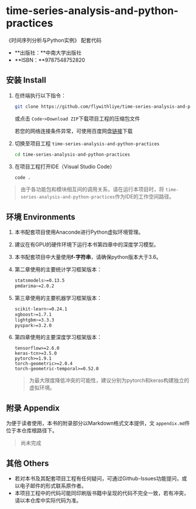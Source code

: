 # time-series-analysis-and-python-practices

《时间序列分析与Python实例》 配套代码

* **出版社：**中南大学出版社
* **ISBN：**9787548752820

## 安装 Install

1. 在终端执行以下指令：

   ```bash
   git clone https://github.com/flywithliye/time-series-analysis-and-python-practices.git
   ```

   或点击 `Code`-`>Download ZIP`下载项目工程的压缩包文件

   若您的网络连接条件异常，可使用百度网盘[链接](https://pan.baidu.com/s/1OeBNIHFi3GmdPWZkn62cDQ?pwd=1vyk)下载
2. 切换至项目工程 `time-series-analysis-and-python-practices`

   ```bash
   cd time-series-analysis-and-python-practices
   ```
3. 在项目工程打开IDE（Visual Studio Code）

   ```bash
   code .
   ```

> 由于各功能包和模块相互间的调用关系，请在运行本项目时，将 `time-series-analysis-and-python-practices`作为IDE的工作空间路径。

## 环境 Environments

1. 本书配套项目使用Anaconde进行Python虚拟环境管理。
2. 建议在有GPU的硬件环境下运行本书第四章中的深度学习模型。
3. 本书配套项目中大量使用**f-字符串**，请确保python版本大于3.6。
4. 第二章使用的主要统计学习框架版本：

   ```bash
   statsmodels>=0.13.5
   pmdarima>=2.0.2
   ```
5. 第三章使用的主要机器学习框架版本：

   ```bash
   scikit-learn>=0.24.1
   xgboost>=1.7.1
   lightgbm>=3.3.3
   pyspark>=3.2.0
   ```
6. 第四章使用的主要深度学习框架版本：

   ```
   tensorflow>=2.6.0
   keras-tcn>=3.5.0
   pytorch>=1.9.1
   torch-geometric>=2.0.4
   torch-geometric-temporal>=0.52.0
   ```

   > 为最大限度降低冲突的可能性，建议分别为pytorch和keras构建独立的虚拟环境。
   >

## 附录 Appendix

为便于读者使用，本书的附录部分以Markdown格式文本提供，文 `appendix.md`件位于本仓库根路径下。

> 尚未完成

## 其他 Others

- 若对本书及其配套项目工程有任何疑问，可通过Github-Issues功能提问，或以电子邮件的形式联系原作者。
- 本项目工程中的代码可能同印刷版书籍中呈现的代码不完全一致，若有冲突，请以本仓库中实际代码为准。
